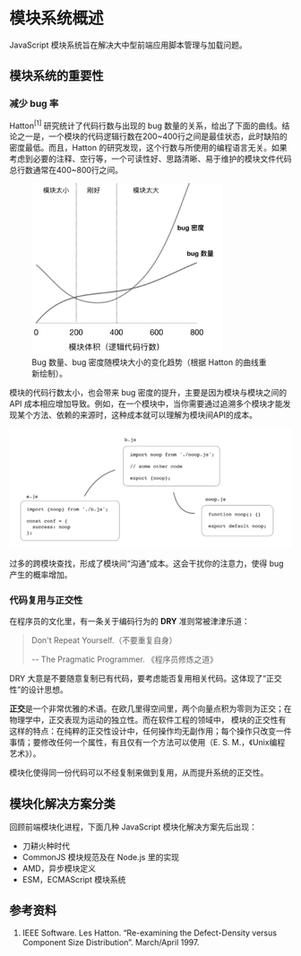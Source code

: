 # 模块系统概述

JavaScript 模块系统旨在解决大中型前端应用脚本管理与加载问题。

## 模块系统的重要性

### 减少 bug 率

Hatton<sup>[1]</sup> 研究统计了代码行数与出现的 bug 数量的关系，给出了下面的曲线。结论之一是，一个模块的代码逻辑行数在200~400行之间是最佳状态，此时缺陷的密度最低。而且，Hatton 的研究发现，这个行数与所使用的编程语言无关。如果考虑到必要的注释、空行等，一个可读性好、思路清晰、易于维护的模块文件代码总行数通常在400~800行之间。

<figure>
<img src="./images/hatton-2-repaint.png" style="width: 340px;">
<figcaption>Bug 数量、bug 密度随模块大小的变化趋势（根据 Hatton 的曲线重新绘制）。</figcaption>
</figure>

模块的代码行数太小，也会带来 bug 密度的提升，主要是因为模块与模块之间的 API 成本相应增加导致。例如，在一个模块中，当你需要通过追溯多个模块才能发现某个方法、依赖的来源时，这种成本就可以理解为模块间API的成本。

<img src="./images/js-module-too-small.png">

过多的跨模块查找，形成了模块间“沟通”成本。这会干扰你的注意力，使得 bug 产生的概率增加。

### 代码复用与正交性

在程序员的文化里，有一条关于编码行为的 **DRY** 准则常被津津乐道：

> Don't Repeat Yourself.（不要重复自身）
>
> -- The Pragmatic Programmer. 《程序员修炼之道》

DRY 大意是不要随意复制已有代码，要考虑能否复用相关代码。这体现了“正交性”的设计思想。

**正交**是一个非常优雅的术语。在欧几里得空间里，两个向量点积为零则为正交；在物理学中，正交表现为运动的独立性。而在软件工程的领域中，
模块的正交性有这样的特点：在纯粹的正交性设计中，任何操作均无副作用；每个操作只改变一件事情；要修改任何一个属性，有且仅有一个方法可以使用（E. S. M.，《Unix编程艺术》）。

模块化使得同一份代码可以不经复制来做到复用，从而提升系统的正交性。

## 模块化解决方案分类

回顾前端模块化进程，下面几种 JavaScript 模块化解决方案先后出现：

+ 刀耕火种时代
+ CommonJS 模块规范及在 Node.js 里的实现
+ AMD，异步模块定义
+ ESM，ECMAScript 模块系统

## 参考资料

1. IEEE Software. Les Hatton. “Re-examining the Defect-Density versus Component Size Distribution”. March/April 1997.
